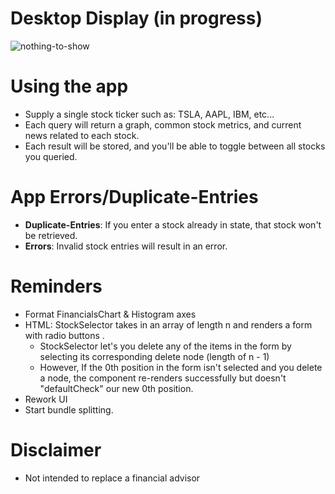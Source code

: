 # Desktop Display (in progress)
![nothing-to-show](./demos/tour.gif)

# Using the app
+ Supply a single stock ticker such as: TSLA, AAPL, IBM, etc...
+ Each query will return a graph, common stock metrics, and current news related to each stock.
+ Each result will be stored, and you'll be able to toggle between all stocks you queried.

# App Errors/Duplicate-Entries
+ __Duplicate-Entries__: If you enter a stock already in state, that stock won't be retrieved.
+ __Errors__: Invalid stock entries will result in an error.

# Reminders
+ Format FinancialsChart & Histogram axes
+ HTML: StockSelector takes in an array of length n and renders a form with radio buttons .
    + StockSelector let's you delete any of the items in the form by selecting its corresponding delete node (length of n - 1)
    + However, If the 0th position in the form isn't selected and you delete a node, the component re-renders successfully but
    doesn't "defaultCheck" our new 0th position.
+ Rework UI
+ Start bundle splitting.

# Disclaimer
+ Not intended to replace a financial advisor
